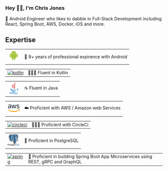 ### Hey 👋🏾, I'm Chris Jones

📱 Android Engineer who likes to dabble in Full-Stack Development including React, Spring Boot, AWS, Docker, iOS and more.

## Expertise

<table style="width: 100%; border: none;" cellspacing="0" cellpadding="0" border="0">
  <tr>
    <td><a href="https://developer.android.com" target="_blank" rel="noreferrer"> <img src="https://raw.githubusercontent.com/devicons/devicon/master/icons/android/android-original-wordmark.svg" alt="android" width="40" height="40"/></td>
    <td rowspan="2">📱 9+ years of professional expirence with Android</td>
  </tr>
</table>
      
<table style="width: 100%; border: none;" cellspacing="0" cellpadding="0" border="0">
   <tr>
    <td><a href="https://kotlinlang.org" target="_blank" rel="noreferrer"> <img src="https://www.vectorlogo.zone/logos/kotlinlang/kotlinlang-icon.svg" alt="kotlin" width="40" height="40"/></td>
    <td rowspan="2">👨🏾‍💻 Fluent in Kotlin</td>
  </tr>   
</table>

<table style="width: 100%; border: none;" cellspacing="0" cellpadding="0" border="0">
   <tr>
    <td><a href="https://www.java.com" target="_blank" rel="noreferrer"> <img src="https://raw.githubusercontent.com/devicons/devicon/master/icons/java/java-original.svg" alt="java" width="40" height="40"/></td>
    <td rowspan="2">☕ Fluent in Java</td>
  </tr>   
</table>

<table style="width: 100%; border: none;" cellspacing="0" cellpadding="0" border="0">
   <tr>
    <td><a href="https://aws.amazon.com" target="_blank" rel="noreferrer"> <img src="https://raw.githubusercontent.com/devicons/devicon/master/icons/amazonwebservices/amazonwebservices-original-wordmark.svg" alt="aws" width="40" height="40"/></td>
    <td rowspan="2">☁️ Proficient with AWS / Amazon web Services</td>
  </tr>   
</table>

<table style="width: 100%; border: none;" cellspacing="0" cellpadding="0" border="0">
   <tr>
    <td><a href="https://circleci.com" target="_blank" rel="noreferrer"> <img src="https://www.vectorlogo.zone/logos/circleci/circleci-icon.svg" alt="circleci" width="40" height="40"/> </td>
    <td rowspan="2">🏃🏾‍♂️ Proficient with CircleCi</td>
  </tr>   
</table>

<table style="width: 100%; border: none;" cellspacing="0" cellpadding="0" border="0">
   <tr>
    <td><a href="https://www.postgresql.org" target="_blank" rel="noreferrer"> <img src="https://raw.githubusercontent.com/devicons/devicon/master/icons/postgresql/postgresql-original-wordmark.svg" alt="postgresql" width="40" height="40"/> </td>
    <td rowspan="2">🐘 Proficient in PostgreSQL</td>
  </tr>   
</table>

<table style="width: 100%; border: none;" cellspacing="0" cellpadding="0" border="0">
   <tr>
    <td><a href="https://spring.io/" target="_blank" rel="noreferrer"> <img src="https://www.vectorlogo.zone/logos/springio/springio-icon.svg" alt="spring" width="40" height="40"/>  </td>
    <td rowspan="2">🍃 Proficient in building Spring Boot App Microservices using REST, gRPC and GraphQL</td>
  </tr>   
</table>

